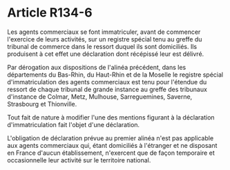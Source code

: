 # Article R134-6

Les agents commerciaux se font immatriculer, avant de commencer l'exercice de leurs activités, sur un registre spécial tenu au greffe du tribunal de commerce dans le ressort duquel ils sont domiciliés. Ils produisent à cet effet une déclaration dont récépissé leur est délivré.

Par dérogation aux dispositions de l'alinéa précédent, dans les départements du Bas-Rhin, du Haut-Rhin et de la Moselle le registre spécial d'immatriculation des agents commerciaux est tenu pour l'étendue du ressort de chaque tribunal de grande instance au greffe des tribunaux d'instance de Colmar, Metz, Mulhouse, Sarreguemines, Saverne, Strasbourg et Thionville.

Tout fait de nature à modifier l'une des mentions figurant à la déclaration d'immatriculation fait l'objet d'une déclaration.

L'obligation de déclaration prévue au premier alinéa n'est pas applicable aux agents commerciaux qui, étant domiciliés à l'étranger et ne disposant en France d'aucun établissement, n'exercent que de façon temporaire et occasionnelle leur activité sur le territoire national.
